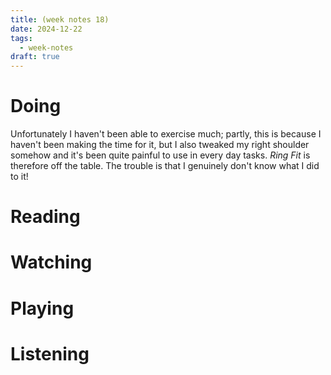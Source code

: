 ```yaml
---
title: (week notes 18)
date: 2024-12-22
tags:
  - week-notes
draft: true
---
```

# Doing
Unfortunately I haven't been able to exercise much; partly, this is because I haven't been making the time for it, but I also tweaked my right shoulder somehow and it's been quite painful to use in every day tasks. _Ring Fit_ is therefore off the table. The trouble is that I genuinely don't know what I did to it!

# Reading

# Watching

# Playing

# Listening